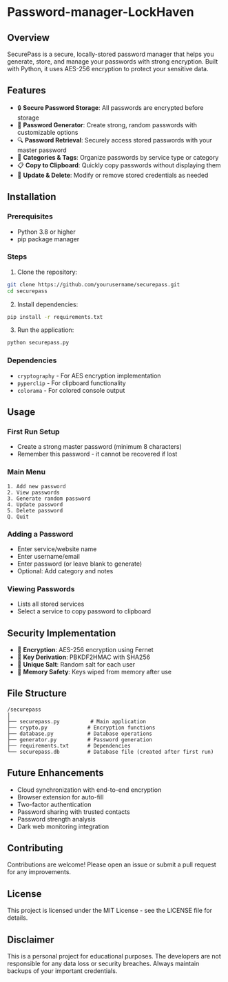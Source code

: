 # Password-manager-LockHaven

## Overview
SecurePass is a secure, locally-stored password manager that helps you generate, store, and manage your passwords with strong encryption. Built with Python, it uses AES-256 encryption to protect your sensitive data.

## Features

* 🔒 **Secure Password Storage**: All passwords are encrypted before storage
* 🎲 **Password Generator**: Create strong, random passwords with customizable options
* 🔍 **Password Retrieval**: Securely access stored passwords with your master password
* 📂 **Categories & Tags**: Organize passwords by service type or category
* 📋 **Copy to Clipboard**: Quickly copy passwords without displaying them
* 🔄 **Update & Delete**: Modify or remove stored credentials as needed

## Installation

### Prerequisites

* Python 3.8 or higher
* pip package manager

### Steps

1. Clone the repository:
```bash
git clone https://github.com/yourusername/securepass.git
cd securepass
```

2. Install dependencies:
```bash
pip install -r requirements.txt
```

3. Run the application:
```bash
python securepass.py
```

### Dependencies

* `cryptography` - For AES encryption implementation
* `pyperclip` - For clipboard functionality
* `colorama` - For colored console output

## Usage

### First Run Setup
* Create a strong master password (minimum 8 characters)
* Remember this password - it cannot be recovered if lost

### Main Menu
```
1. Add new password
2. View passwords
3. Generate random password
4. Update password
5. Delete password
Q. Quit
```

### Adding a Password
* Enter service/website name
* Enter username/email
* Enter password (or leave blank to generate)
* Optional: Add category and notes

### Viewing Passwords
* Lists all stored services
* Select a service to copy password to clipboard

## Security Implementation

* 🔐 **Encryption**: AES-256 encryption using Fernet
* 🔑 **Key Derivation**: PBKDF2HMAC with SHA256
* 🧂 **Unique Salt**: Random salt for each user
* 🧹 **Memory Safety**: Keys wiped from memory after use

## File Structure

```
/securepass
│
├── securepass.py          # Main application
├── crypto.py             # Encryption functions
├── database.py           # Database operations
├── generator.py          # Password generation
├── requirements.txt      # Dependencies
└── securepass.db         # Database file (created after first run)
```

## Future Enhancements

* Cloud synchronization with end-to-end encryption
* Browser extension for auto-fill
* Two-factor authentication
* Password sharing with trusted contacts
* Password strength analysis
* Dark web monitoring integration

## Contributing

Contributions are welcome! Please open an issue or submit a pull request for any improvements.

## License

This project is licensed under the MIT License - see the LICENSE file for details.

## Disclaimer

This is a personal project for educational purposes. The developers are not responsible for any data loss or security breaches. Always maintain backups of your important credentials.
